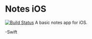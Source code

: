 # Notes iOS
[![Build Status](https://travis-ci.com/vguillaume8/notes-ios.svg?branch=master)](https://travis-ci.com/vguillaume8/notes-ios)
A basic notes app for iOS.

-Swift
